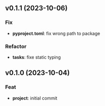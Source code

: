 ## v0.1.1 (2023-10-06)

### Fix

- **pyproject.toml**: fix wrong path to package

### Refactor

- **tasks**: fixe static typing

## v0.1.0 (2023-10-04)

### Feat

- **project**: initial commit
